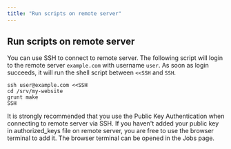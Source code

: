 ```yaml
---
title: "Run scripts on remote server"
---
```

## Run scripts on remote server

You can use SSH to connect to remote server. The following script will login to
the remote server ``example.com`` with username ``user``. As soon as login
succeeds, it will run the shell script between ``<<SSH`` and ``SSH``.

    ssh user@example.com <<SSH
    cd /srv/my-website
    grunt make
    SSH

It is strongly recommended that you use the Public Key Authentication when
connecting to remote server via SSH. If you haven't added your public key in
authorized_keys file on remote server, you are free to use the browser
terminal to add it. The browser terminal can be opened in the Jobs page.
